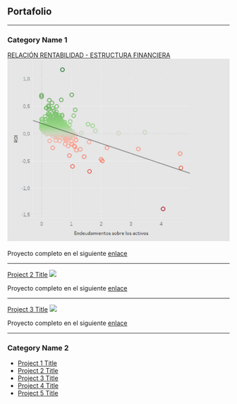 ## Portafolio

---

### Category Name 1 

[ RELACIÓN RENTABILIDAD - ESTRUCTURA FINANCIERA](/sample_page)
<img src="images/Rentabilidad_proyecto1.png?raw=true"/>

Proyecto completo en el siguiente [enlace](https://drive.google.com/drive/folders/1-_S-M8CyFMSZ4kVHzw2sHdXfzZs_p9yy?usp=sharing) 

---
[Project 2 Title](/pdf/sample_presentation.pdf)
<img src="images/dummy_thumbnail.jpg?raw=true"/>

Proyecto completo en el siguiente [enlace](https://docs.google.com/spreadsheets/d/1xHjQs_R-ZIQXpDjOrz8ScuEdrgw2UW57/edit?usp=drive_link&ouid=115338509806938033639&rtpof=true&sd=true)

---
[Project 3 Title](http://example.com/)
<img src="images/dummy_thumbnail.jpg?raw=true"/>

Proyecto completo en el siguiente [enlace](https://docs.google.com/spreadsheets/d/1xHjQs_R-ZIQXpDjOrz8ScuEdrgw2UW57/edit?usp=drive_link&ouid=115338509806938033639&rtpof=true&sd=true)

---

### Category Name 2

- [Project 1 Title](http://example.com/)
- [Project 2 Title](http://example.com/)
- [Project 3 Title](http://example.com/)
- [Project 4 Title](http://example.com/)
- [Project 5 Title](http://example.com/)







<p style="font-size:11px">
